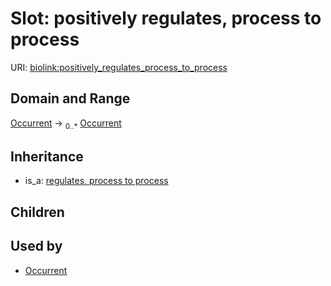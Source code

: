 # Slot: positively regulates, process to process




URI: [biolink:positively_regulates_process_to_process](https://w3id.org/biolink/vocab/positively_regulates_process_to_process)
## Domain and Range

[Occurrent](Occurrent.md) ->  <sub>0..*</sub> [Occurrent](Occurrent.md)
## Inheritance

 *  is_a: [regulates, process to process](regulates_process_to_process.md)
## Children

## Used by

 * [Occurrent](Occurrent.md)
